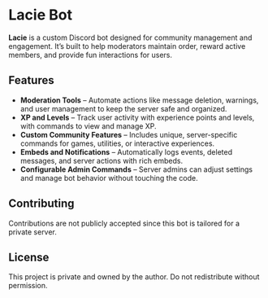 # Lacie Bot

**Lacie** is a custom Discord bot designed for community management and engagement. It’s built to help moderators maintain order, reward active members, and provide fun interactions for users.

## Features

- **Moderation Tools** – Automate actions like message deletion, warnings, and user management to keep the server safe and organized.
- **XP and Levels** – Track user activity with experience points and levels, with commands to view and manage XP.
- **Custom Community Features** – Includes unique, server-specific commands for games, utilities, or interactive experiences.
- **Embeds and Notifications** – Automatically logs events, deleted messages, and server actions with rich embeds.
- **Configurable Admin Commands** – Server admins can adjust settings and manage bot behavior without touching the code.

## Contributing

Contributions are not publicly accepted since this bot is tailored for a private server.

## License

This project is private and owned by the author. Do not redistribute without permission.
